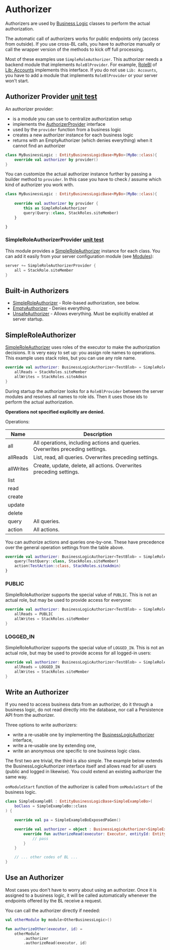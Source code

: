 # Authorizer

Authorizers are used by [Business Logic](./BusinessLogic.md) classes to 
perform the actual authorization.

<div data-zk-enrich="Note" data-zk-flavour="Danger" data-zk-title="Endpoint Only">

The automatic call of authorizers works for public endpoints only (access from outside).
If you use cross-BL calls, you have to authorize manually or call the wrapper version
of the methods to kick off full processing.

</div>

<div data-zk-enrich="Note" data-zk-flavour="Info" data-zk-title="RoleBlProvider">

Most of these examples use `SimpleRoleAuthorizer`. This authorizer needs a backend
module that implements `RoleBlProvider`. For example,
[RoleBl](/lib/accounts/src/jvmMain/kotlin/zakadabar/lib/accounts/business/RoleBl.kt) of
[Lib: Accounts](/doc/guides/libraries/accounts/Introduction.md) implements
this interface. If you do not use `Lib: Accounts`, you have to add a module that implements
`RoleBlProvider` or your server won't start.

</div>

## Authorizer Provider [unit test](/core/core/src/jvmTest/kotlin/zakadabar/core/authorize/SimpleRoleAuthorizerProviderTest.kt)

An authorizer provider:

- is a module you can use to centralize authorization setup
- implements the [AuthorizerProvider](/core/core/src/commonMain/kotlin/zakadabar/core/authorize/SimpleRoleAuthorizer.kt) interface 
- used by the `provider` function from a business logic
- creates a new authorizer instance for each business logic
- returns with an EmptyAuthorizer (which denies everything) when it cannot find an authorizer

```kotlin
class MyBusinessLogic : EntityBusinessLogicBase<MyBo>(MyBo::class){
    override val authorizer by provider()
}
```

You can customize the actual authorizer instance further by passing a builder
method to `provider`. In this case you have to check / assume which kind
of authorizer you work with.

```kotlin
class MyBusinessLogic : EntityBusinessLogicBase<MyBo>(MyBo::class){
  
    override val authorizer by provider {
        this as SimpleRoleAuthorizer
        query(Query::class, StackRoles.siteMember)
    }

}
```

### SimpleRoleAuthorizerProvider [unit test](/core/core/src/jvmTest/kotlin/zakadabar/core/authorize/SimpleRoleAuthorizerProviderTest.kt)

This module provides a [SimpleRoleAuthorizer](#SimpleRoleAuthorizer) instance for each class. You can add it easily
from your server configuration module (see [Modules](../common/Modules.md)):

```kotlin
server += SimpleRoleAuthorizerProvider {
    all = StackRole.siteMember
}
```

## Built-in Authorizers

- [SimpleRoleAuthorizer](/core/core/src/commonMain/kotlin/zakadabar/core/authorize/SimpleRoleAuthorizer.kt)  - Role-based authorization, see below.
- [EmptyAuthorizer](/core/core/src/commonMain/kotlin/zakadabar/core/authorize/EmptyAuthorizer.kt) - Denies everything.
- [UnsafeAuthorizer](/core/core/src/commonMain/kotlin/zakadabar/core/authorize/UnsafeAuthorizer.kt) - Allows everything. Must be explicitly enabled at server startup.

## SimpleRoleAuthorizer

[SimpleRoleAuthorizer](/core/core/src/commonMain/kotlin/zakadabar/core/authorize/SimpleRoleAuthorizer.kt) uses roles
of the executor to make the authorization decisions. It is very easy to set up: you assign role names
to operations. This example uses stack roles, but you can use any role name.

```kotlin
override val authorizer: BusinessLogicAuthorizer<TestBlob> = SimpleRoleAuthorizer {
    allReads = StackRoles.siteMember
    allWrites = StackRoles.siteAdmin
}
```

During startup the authorizer looks for a `RoleBlProvider` between the server
modules and resolves all names to role ids. Then it uses those ids to perform
the actual authorization.

**Operations not specified explicitly are denied.**

Operations:

| Name | Description |
| --- | --- |
| all | All operations, including actions and queries. Overwrites preceding settings. |
| allReads | List, read, all queries. Overwrites preceding settings. |
| allWrites | Create, update, delete, all actions. Overwrites preceding settings. |
| list |  |
| read |  |
| create |  |
| update |  |
| delete |  |
| query | All queries. |
| action | All actions. |

You can authorize actions and queries one-by-one. These have precedence over
the general operation settings from the table above.

```kotlin
override val authorizer: BusinessLogicAuthorizer<TestBlob> = SimpleRoleAuthorizer {
    query(TestQuery::class, StackRoles.siteMember)
    action(TestAction::class, StackRoles.siteAdmin)
}
```

### PUBLIC

SimpleRoleAuthorizer supports the special value of `PUBLIC`. This is not an
actual role, but may be used to provide access for everyone:

```kotlin
override val authorizer: BusinessLogicAuthorizer<TestBlob> = SimpleRoleAuthorizer {
    allReads = PUBLIC
    allWrites = StackRoles.siteMember
}
```

### LOGGED_IN

SimpleRoleAuthorizer supports the special value of `LOGGED_IN`. This is not an
actual role, but may be used to provide access for all logged-in users:

```kotlin
override val authorizer: BusinessLogicAuthorizer<TestBlob> = SimpleRoleAuthorizer {
    allReads = LOGGED_IN
    allWrites = StackRoles.siteMember
}
```

## Write an Authorizer

<div data-zk-enrich="Note" data-zk-flavour="Info" data-zk-title="Data Access">

If you need to access business data from an authorizer, do it through a business
logic, do not read directly into the database, nor call a Persistence API from 
the authorizer.

</div>

Three options to write authorizers:

- write a re-usable one by implementing the [BusinessLogicAuthorizer](/core/core/src/commonMain/kotlin/zakadabar/core/authorize/BusinessLogicAuthorizer.kt) interface,
- write a re-usable one by extending one,
- write an anonymous one specific to one business logic class.

The first two are trivial, the third is also simple. The example below extends the BusinessLogicAuthorizer interface itself
and allows read for all users (public and logged in likewise). You could extend an existing authorizer the
same way.

`onModuleStart` function of the authorizer is called from `onModuleStart` of
the business logic.

```kotlin
class SimpleExampleBl : EntityBusinessLogicBase<SimpleExampleBo>(
    boClass = SimpleExampleBo::class
) {

    override val pa = SimpleExampleBoExposedPaGen()

    override val authorizer = object : BusinessLogicAuthorizer<SimpleExampleBo> {
        override fun authorizeRead(executor: Executor, entityId: EntityId<SimpleExampleBo>) {
            // pass
        }
    }

    // ... other codes of BL ...
}
```

## Use an Authorizer

Most cases you don't have to worry about using an authorizer. Once it is assigned
to a business logic, it will be called automatically whenever the endpoints 
offered by the BL receive a request.

You can call the authorizer directly if needed:

```kotlin
val otherModule by module<OtherBusinessLogic>()

fun authorizeOther(executor, id) = 
    otherModule
        .authorizer
        .authorizeRead(executor, id)
```